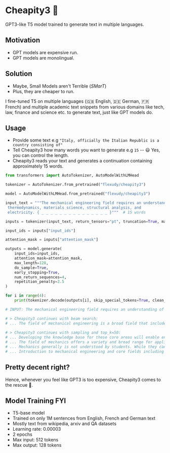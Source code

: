 # Cheapity3 🐷

GPT3-like T5 model trained to generate text in multiple languages.

## Motivation

- GPT models are expensive run.
- GPT models are monolingual.

## Solution

- Maybe, Small Models aren't Terrible (*SMarT*)
- Plus, they are cheaper to run.

I fine-tuned T5 on multiple languages (🇬🇧 English, 🇩🇪 German, 🇫🇷 French) and multiple academic text snippets from
various domains like tech, law, finance and science etc. to generate text, just like GPT models do.

## Usage

- Provide some text e.g `"Italy, officially the Italian Republic is a country consisting of"`
- Tell Cheapity3 how many words you want to generate e.g `15` -- 😃 Yes, you can control the length.
- Cheapity3 reads your text and generates a continuation containing approximately 15 words.

```python
from transformers import AutoTokenizer, AutoModelWithLMHead

tokenizer = AutoTokenizer.from_pretrained("flexudy/cheapity3")

model = AutoModelWithLMHead.from_pretrained("flexudy/cheapity3")

input_text = """The mechanical engineering field requires an understanding of core areas including mechanics, dynamics,
 thermodynamics, materials science, structural analysis, and 
 electricity. { _ _ _ _ _ _ _ _ _ _ _ _ _ _ _ }"""  # 15 words

inputs = tokenizer(input_text, return_tensors="pt", truncation=True, max_length=512)

input_ids = inputs["input_ids"]

attention_mask = inputs["attention_mask"]

outputs = model.generate(
    input_ids=input_ids,
    attention_mask=attention_mask,
    max_length=128,
    do_sample=True,
    early_stopping=True,
    num_return_sequences=4,
    repetition_penalty=2.5
)

for i in range(4):
    print(tokenizer.decode(outputs[i], skip_special_tokens=True, clean_up_tokenization_spaces=True))

# INPUT: The mechanical engineering field requires an understanding of core areas including mechanics, dynamics, thermodynamics, materials science, structural analysis, and electricity.

# > Cheapity3 continues with beam search:
# ... The field of mechanical engineering is a broad field that includes many core areas of engineering.
 
# > Cheapity3 continues with sampling and top_k=50:
# ... Developing the knowledge base for these core areas will enable engineers to build their capabilities rapidly and efficiently. ...
# ... The field of mechanics offers a variety and broad range for applications throughout the engineering/technological fields. ...
# ... Mechanics generally is not understood by students. While they can be employed in the field, mechanical engineering ...
# ... Introduction to mechanical engineering and core fields including chemical products, materials science, structural analysis, and geomatics ...
```

## Pretty decent right?

Hence, whenever you feel like GPT3 is too expensive, Cheapity3 comes to the rescue 🤗.

## Model Training FYI
- T5-base model
- Trained on only 1M sentences from English, French and German text
- Mostly text from wikipedia, arxiv and QA datasets
- Learning rate: 0.00003
- 2 epochs
- Max input: 512 tokens
- Max output: 128 tokens